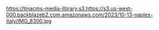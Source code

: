 https://tinacms-media-library.s3.https://s3.us-west-000.backblazeb2.com.amazonaws.com/2023/10-13-naples-italy/IMG_8300.jpg